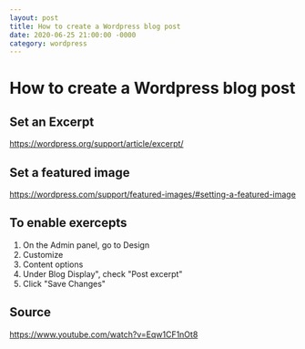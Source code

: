 ```yaml
---
layout: post
title: How to create a Wordpress blog post
date: 2020-06-25 21:00:00 -0000
category: wordpress
---
```


# How to create a Wordpress blog post

## Set an Excerpt

https://wordpress.org/support/article/excerpt/

## Set a featured image

https://wordpress.com/support/featured-images/#setting-a-featured-image


## To enable exercepts

1. On the Admin panel, go to Design
2. Customize
3. Content options
4. Under Blog Display", check "Post excerpt"
5. Click "Save Changes"

## Source
https://www.youtube.com/watch?v=Eqw1CF1nOt8
